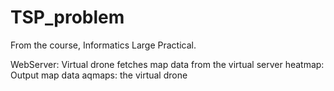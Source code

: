 # TSP_problem

From the course, Informatics Large Practical.

WebServer: Virtual drone fetches map data from the virtual server
heatmap: Output map data
aqmaps: the virtual drone
